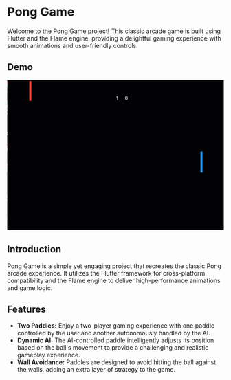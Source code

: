 # Pong Game

Welcome to the Pong Game project! This classic arcade game is built using Flutter and the Flame engine, providing a delightful gaming experience with smooth animations and user-friendly controls.

## Demo

<img src="https://raw.githubusercontent.com/MahdiGharooni/pong_game/master/assets/pong.gif" alt="pong">  


## Introduction

Pong Game is a simple yet engaging project that recreates the classic Pong arcade experience. It utilizes the Flutter framework for cross-platform compatibility and the Flame engine to deliver high-performance animations and game logic.


## Features

- **Two Paddles:** Enjoy a two-player gaming experience with one paddle controlled by the user and another autonomously handled by the AI.
- **Dynamic AI:** The AI-controlled paddle intelligently adjusts its position based on the ball's movement to provide a challenging and realistic gameplay experience.
- **Wall Avoidance:** Paddles are designed to avoid hitting the ball against the walls, adding an extra layer of strategy to the game.

  
